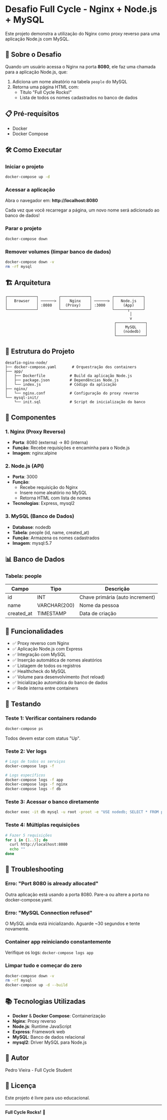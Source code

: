# Desafio Full Cycle - Nginx + Node.js + MySQL

Este projeto demonstra a utilização do Nginx como proxy reverso para uma aplicação Node.js com MySQL.

## 🚀 Sobre o Desafio

Quando um usuário acessa o Nginx na porta **8080**, ele faz uma chamada para a aplicação Node.js, que:
1. Adiciona um nome aleatório na tabela `people` do MySQL
2. Retorna uma página HTML com:
   - Título "Full Cycle Rocks!"
   - Lista de todos os nomes cadastrados no banco de dados

## 📋 Pré-requisitos

- Docker
- Docker Compose

## 🛠️ Como Executar

### Iniciar o projeto

```bash
docker-compose up -d
```

### Acessar a aplicação

Abra o navegador em: **http://localhost:8080**

Cada vez que você recarregar a página, um novo nome será adicionado ao banco de dados!

### Parar o projeto

```bash
docker-compose down
```

### Remover volumes (limpar banco de dados)

```bash
docker-compose down -v
rm -rf mysql
```

## 🏗️ Arquitetura

```
┌─────────────┐         ┌─────────────┐         ┌─────────────┐
│   Browser   │ ──────> │    Nginx    │ ──────> │   Node.js   │
│             │ :8080   │  (Proxy)    │ :3000   │    (App)    │
└─────────────┘         └─────────────┘         └──────┬──────┘
                                                        │
                                                        v
                                                 ┌─────────────┐
                                                 │    MySQL    │
                                                 │   (nodedb)  │
                                                 └─────────────┘
```

## 📁 Estrutura do Projeto

```
desafio-nginx-node/
├── docker-compose.yaml       # Orquestração dos containers
├── app/
│   ├── Dockerfile           # Build da aplicação Node.js
│   ├── package.json         # Dependências Node.js
│   └── index.js             # Código da aplicação
├── nginx/
│   └── nginx.conf           # Configuração do proxy reverso
└── mysql-init/
    └── init.sql             # Script de inicialização do banco
```

## 🔧 Componentes

### 1. Nginx (Proxy Reverso)
- **Porta**: 8080 (externa) → 80 (interna)
- **Função**: Recebe requisições e encaminha para o Node.js
- **Imagem**: nginx:alpine

### 2. Node.js (API)
- **Porta**: 3000
- **Função**: 
  - Recebe requisição do Nginx
  - Insere nome aleatório no MySQL
  - Retorna HTML com lista de nomes
- **Tecnologias**: Express, mysql2

### 3. MySQL (Banco de Dados)
- **Database**: nodedb
- **Tabela**: people (id, name, created_at)
- **Função**: Armazena os nomes cadastrados
- **Imagem**: mysql:5.7

## 📊 Banco de Dados

### Tabela: people

| Campo | Tipo | Descrição |
|-------|------|-----------|
| id | INT | Chave primária (auto increment) |
| name | VARCHAR(200) | Nome da pessoa |
| created_at | TIMESTAMP | Data de criação |

## 🎯 Funcionalidades

- ✅ Proxy reverso com Nginx
- ✅ Aplicação Node.js com Express
- ✅ Integração com MySQL
- ✅ Inserção automática de nomes aleatórios
- ✅ Listagem de todos os registros
- ✅ Healthcheck do MySQL
- ✅ Volume para desenvolvimento (hot reload)
- ✅ Inicialização automática do banco de dados
- ✅ Rede interna entre containers

## 🧪 Testando

### Teste 1: Verificar containers rodando
```bash
docker-compose ps
```

Todos devem estar com status "Up".

### Teste 2: Ver logs
```bash
# Logs de todos os serviços
docker-compose logs -f

# Logs específicos
docker-compose logs -f app
docker-compose logs -f nginx
docker-compose logs -f db
```

### Teste 3: Acessar o banco diretamente
```bash
docker exec -it db mysql -u root -proot -e "USE nodedb; SELECT * FROM people;"
```

### Teste 4: Múltiplas requisições
```bash
# Fazer 5 requisições
for i in {1..5}; do
  curl http://localhost:8080
  echo ""
done
```

## 🐛 Troubleshooting

### Erro: "Port 8080 is already allocated"
Outra aplicação está usando a porta 8080. Pare-a ou altere a porta no docker-compose.yaml.

### Erro: "MySQL Connection refused"
O MySQL ainda está inicializando. Aguarde ~30 segundos e tente novamente.

### Container app reiniciando constantemente
Verifique os logs: `docker-compose logs app`

### Limpar tudo e começar do zero
```bash
docker-compose down -v
rm -rf mysql
docker-compose up -d --build
```

## 📚 Tecnologias Utilizadas

- **Docker** & **Docker Compose**: Containerização
- **Nginx**: Proxy reverso
- **Node.js**: Runtime JavaScript
- **Express**: Framework web
- **MySQL**: Banco de dados relacional
- **mysql2**: Driver MySQL para Node.js

## 👤 Autor

Pedro Vieira - Full Cycle Student

## 📄 Licença

Este projeto é livre para uso educacional.

---

**Full Cycle Rocks!** 🚀

